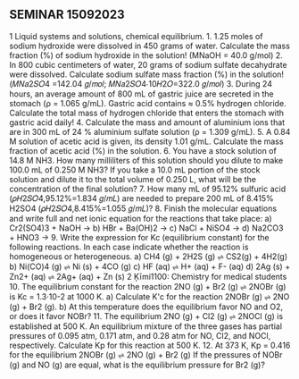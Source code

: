 
## SEMINAR 15092023

1 Liquid systems and solutions, chemical equilibrium.  1. 1.25 moles of sodium hydroxide were dissolved in 450 grams of water. Calculate the mass fraction (%) of sodium hydroxide in the solution! (MNaOH = 40.0 g/mol) 2. In 800 cubic centimeters of water, 20 grams of sodium sulfate decahydrate were dissolved. Calculate sodium sulfate mass fraction (%) in the solution! (𝑀𝑁𝑎2𝑆𝑂4 =142.04 𝑔/𝑚𝑜𝑙; 𝑀𝑁𝑎2𝑆𝑂4∙10𝐻2𝑂=322.0 𝑔/𝑚𝑜𝑙) 3. During 24 hours, an average amount of 800 mL of gastric juice are secreted in the stomach (ρ = 1.065 g/mL). Gastric acid contains ≈ 0.5% hydrogen chloride. Calculate the total mass of hydrogen chloride that enters the stomach with gastric acid daily! 4. Calculate the mass and amount of aluminium ions that are in 300 mL of 24 % aluminium sulfate solution (ρ = 1.309 g/mL). 5. A 0.84 M solution of acetic acid is given, its density 1.01 g/mL. Calculate the mass fraction of acetic acid (%) in the solution. 6. You have a stock solution of 14.8 M NH3. How many milliliters of this solution should you dilute to make 100.0 mL of 0.250 M NH3? If you take a 10.0 mL portion of the stock solution and dilute it to the total volume of 0.250 L, what will be the concentration of the final solution? 7. How many mL of 95.12% sulfuric acid (𝜌𝐻2𝑆𝑂4,95.12%=1.834 𝑔/𝑚𝐿) are needed to prepare  200 mL of 8.415% H2SO4 (𝜌𝐻2𝑆𝑂4,8.415%=1.055 𝑔/𝑚𝐿)? 8. Finish the molecular equations and write full and net ionic equation for the reactions that take place: a) Cr2(SO4)3 + NaOH → b) HBr + Ba(OH)2 → c) NaCl + NiSO4 → d) Na2CO3 + HNO3 → 9. Write the expression for Kc (equilibrium constant) for the following reactions. In each case indicate whether the reaction is homogeneous or heterogeneous.  a) CH4 (g) + 2H2S (g) ⇌ CS2(g) + 4H2(g) b) Ni(CO)4 (g) ⇌ Ni (s) + 4CO (g) c) HF (aq) ⇌ H+ (aq) + F- (aq) d) 2Ag (s) + Zn2+ (aq) ⇌ 2Ag+ (aq) + Zn (s)   2 Ķīmi1100: Chemistry for medical students  10. The equilibrium constant for the reaction 2NO (g) + Br2 (g) ⇌ 2NOBr (g) is Kc = 1.3·10-2 at 1000 K. a) Calculate K'c for the reaction 2NOBr (g) ⇌ 2NO (g) + Br2 (g). b) At this temperature does the equilibrium favor NO and O2, or does it favor NOBr?  11. The equilibrium 2NO (g) + Cl2 (g) ⇌ 2NOCl (g) is established at 500 K. An equilibrium mixture of the three gases has partial pressures of 0.095 atm, 0.171 atm, and 0.28 atm for NO, Cl2, and NOCl, respectively. Calculate Kp for this reaction at 500 K.  12. At 373 K, Kp = 0.416 for the equilibrium 2NOBr (g) ⇌ 2NO (g) + Br2 (g) If the pressures of NOBr (g) and NO (g) are equal, what is the equilibrium pressure for Br2 (g)?  
